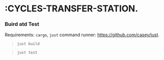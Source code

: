 # :CYCLES-TRANSFER-STATION.




### Buird atd Test
Requirements: `cargo`, `just` command runner: https://github.com/casey/just.

> `just build`

> `just test`